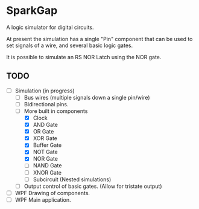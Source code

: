 # SparkGap

A logic simulator for digital circuits.

At present the simulation has a single "Pin" component that can be used to set signals of a wire, and several basic logic gates.

It is possible to simulate an RS NOR Latch using the NOR gate.

## TODO
- [ ] Simulation (in progress)
	- [ ] Bus wires (multiple signals down a single pin/wire)
	- [ ] Bidirectional pins.
	- [ ] More built in components
		- [X] Clock
		- [X] AND Gate
		- [X] OR Gate
		- [X] XOR Gate
		- [X] Buffer Gate
		- [X] NOT Gate
		- [X] NOR Gate
		- [ ] NAND Gate
		- [ ] XNOR Gate
		- [ ] Subcircuit (Nested simulations)
	- [ ] Output control of basic gates.  (Allow for tristate output)
- [ ] WPF Drawing of components.
- [ ] WPF Main application.
